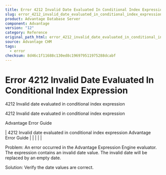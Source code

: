 ```yaml
---
title: Error 4212 Invalid Date Evaluated In Conditional Index Expression
slug: error_4212_invalid_date_evaluated_in_conditional_index_expression
product: Advantage Database Server
component: Advantage
version: "12"
category: Reference
original_path_html: error_4212_invalid_date_evaluated_in_conditional_index_expression.htm
source: Advantage CHM
tags:
  - error
checksum: 8d46c1f11688c130ed8c196979511975288dcabf
---
```


# Error 4212 Invalid Date Evaluated In Conditional Index Expression

4212 Invalid date evaluated in conditional index expression

4212 Invalid date evaluated in conditional index expression

Advantage Error Guide

| 4212 Invalid date evaluated in conditional index expression  Advantage Error Guide |  |  |  |  |

Problem: An error occurred in the Advantage Expression Engine evaluator. The expression contains an invalid date value. The invalid date will be replaced by an empty date.

Solution: Verify the date values are correct.
